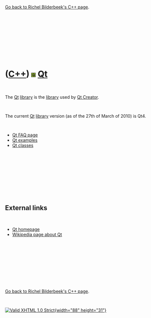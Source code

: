 

[Go back to Richel Bilderbeek's C++ page](Cpp.htm).

 

 

 

 

 

([C++](Cpp.htm)) ![Qt](PicQt.png) [Qt](CppQt.htm)
=================================================

 

The [Qt](CppQt.htm) [library](CppLibrary.htm) is the
[library](CppLibrary.htm) used by [Qt Creator](CppQtCreator.htm).

 

The current [Qt](CppQt.htm) [library](CppLibrary.htm) version (as of the
27th of March of 2010) is Qt4.

 

-   [Qt FAQ page](CppQtFaq.htm)
-   [Qt examples](CppQtExample.htm)
-   [Qt classes](CppQtClass.htm)

 

 

 

 

 

External links
--------------

 

-   [Qt homepage](http://qt.nokia.com/products)
-   [Wikipedia page about
    Qt](http://en.wikipedia.org/wiki/Qt_%28framework%29)

 

 

 

 

 

[Go back to Richel Bilderbeek's C++ page](Cpp.htm).



 

[![Valid XHTML 1.0 Strict](valid-xhtml10.png){width="88"
height="31"}](http://validator.w3.org/check?uri=referer)

